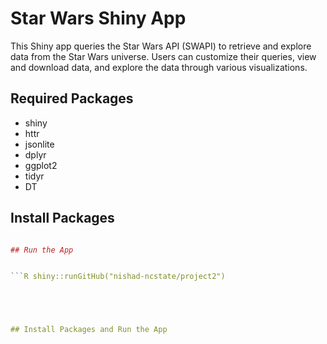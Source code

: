 # Star Wars Shiny App

This Shiny app queries the Star Wars API (SWAPI) to retrieve and explore data from the Star Wars universe. Users can customize their queries, view and download data, and explore the data through various visualizations.

## Required Packages
- shiny
- httr
- jsonlite
- dplyr
- ggplot2
- tidyr
- DT

## Install Packages


```R install.packages(c("shiny", "httr", "jsonlite", "dplyr", "ggplot2", "tidyr", "DT"))

## Run the App


```R shiny::runGitHub("nishad-ncstate/project2")





## Install Packages and Run the App